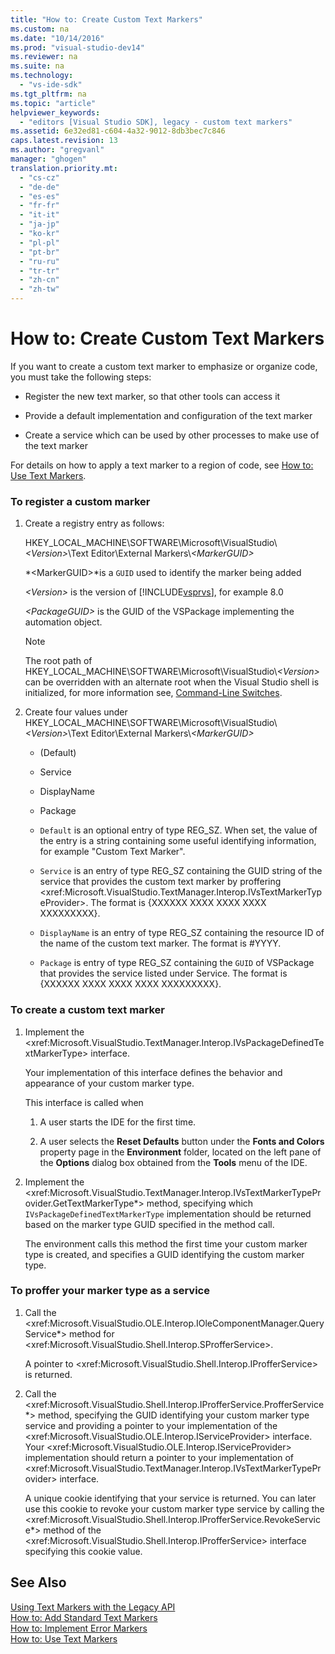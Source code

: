 ```yaml
---
title: "How to: Create Custom Text Markers"
ms.custom: na
ms.date: "10/14/2016"
ms.prod: "visual-studio-dev14"
ms.reviewer: na
ms.suite: na
ms.technology: 
  - "vs-ide-sdk"
ms.tgt_pltfrm: na
ms.topic: "article"
helpviewer_keywords: 
  - "editors [Visual Studio SDK], legacy - custom text markers"
ms.assetid: 6e32ed81-c604-4a32-9012-8db3bec7c846
caps.latest.revision: 13
ms.author: "gregvanl"
manager: "ghogen"
translation.priority.mt: 
  - "cs-cz"
  - "de-de"
  - "es-es"
  - "fr-fr"
  - "it-it"
  - "ja-jp"
  - "ko-kr"
  - "pl-pl"
  - "pt-br"
  - "ru-ru"
  - "tr-tr"
  - "zh-cn"
  - "zh-tw"
---
```

# How to: Create Custom Text Markers
If you want to create a custom text marker to emphasize or organize code, you must take the following steps:  
  
-   Register the new text marker, so that other tools can access it  
  
-   Provide a default implementation and configuration of the text marker  
  
-   Create a service which can be used by other processes to make use of the text marker  
  
 For details on how to apply a text marker to a region of code, see [How to: Use Text Markers](../extensibility/how-to--use-text-markers.md).  
  
### To register a custom marker  
  
1.  Create a registry entry as follows:  
  
     HKEY_LOCAL_MACHINE\SOFTWARE\Microsoft\VisualStudio\\*\<Version>*\Text Editor\External Markers\\*\<MarkerGUID>*  
  
     *\<MarkerGUID>*is a `GUID` used to identify the marker being added  
  
     *\<Version>* is the version of [!INCLUDE[vsprvs](../codequality/includes/vsprvs_md.md)], for example 8.0  
  
     *\<PackageGUID>* is the GUID of the VSPackage implementing the automation object.  
  
    > [!NOTE]
    >  The root path of HKEY_LOCAL_MACHINE\SOFTWARE\Microsoft\VisualStudio\\*\<Version>* can be overridden with an alternate root when the Visual Studio shell is initialized, for more information see, [Command-Line Switches](../extensibility/command-line-switches--visual-studio-sdk-.md).  
  
2.  Create four values under HKEY_LOCAL_MACHINE\SOFTWARE\Microsoft\VisualStudio\\*\<Version>*\Text Editor\External Markers\\*\<MarkerGUID>*  
  
    -   (Default)  
  
    -   Service  
  
    -   DisplayName  
  
    -   Package  
  
    -   `Default` is an optional entry of type REG_SZ. When set, the value of the entry is a string containing some useful identifying information, for example "Custom Text Marker".  
  
    -   `Service` is an entry of type REG_SZ containing the GUID string of the service that provides the custom text marker by proffering \<xref:Microsoft.VisualStudio.TextManager.Interop.IVsTextMarkerTypeProvider>. The format is {XXXXXX XXXX XXXX XXXX XXXXXXXXX}.  
  
    -   `DisplayName` is an entry of type REG_SZ containing the resource ID of the name of the custom text marker. The format is #YYYY.  
  
    -   `Package` is entry of type REG_SZ containing the `GUID` of VSPackage that provides the service listed under Service. The format is {XXXXXX XXXX XXXX XXXX XXXXXXXXX}.  
  
### To create a custom text marker  
  
1.  Implement the \<xref:Microsoft.VisualStudio.TextManager.Interop.IVsPackageDefinedTextMarkerType> interface.  
  
     Your implementation of this interface defines the behavior and appearance of your custom marker type.  
  
     This interface is called when  
  
    1.  A user starts the IDE for the first time.  
  
    2.  A user selects the **Reset Defaults** button under the **Fonts and Colors** property page in the **Environment** folder, located on the left pane of the **Options** dialog box obtained from the **Tools** menu of the IDE.  
  
2.  Implement the \<xref:Microsoft.VisualStudio.TextManager.Interop.IVsTextMarkerTypeProvider.GetTextMarkerType*> method, specifying which `IVsPackageDefinedTextMarkerType` implementation should be returned based on the marker type GUID specified in the method call.  
  
     The environment calls this method the first time your custom marker type is created, and specifies a GUID identifying the custom marker type.  
  
### To proffer your marker type as a service  
  
1.  Call the \<xref:Microsoft.VisualStudio.OLE.Interop.IOleComponentManager.QueryService*> method for \<xref:Microsoft.VisualStudio.Shell.Interop.SProfferService>.  
  
     A pointer to \<xref:Microsoft.VisualStudio.Shell.Interop.IProfferService> is returned.  
  
2.  Call the \<xref:Microsoft.VisualStudio.Shell.Interop.IProfferService.ProfferService*> method, specifying the GUID identifying your custom marker type service and providing a pointer to your implementation of the \<xref:Microsoft.VisualStudio.OLE.Interop.IServiceProvider> interface. Your \<xref:Microsoft.VisualStudio.OLE.Interop.IServiceProvider> implementation should return a pointer to your implementation of \<xref:Microsoft.VisualStudio.TextManager.Interop.IVsTextMarkerTypeProvider> interface.  
  
     A unique cookie identifying that your service is returned. You can later use this cookie to revoke your custom marker type service by calling the \<xref:Microsoft.VisualStudio.Shell.Interop.IProfferService.RevokeService*> method of the \<xref:Microsoft.VisualStudio.Shell.Interop.IProfferService> interface specifying this cookie value.  
  
## See Also  
 [Using Text Markers with the Legacy API](../extensibility/using-text-markers-with-the-legacy-api.md)   
 [How to: Add Standard Text Markers](../extensibility/how-to--add-standard-text-markers.md)   
 [How to: Implement Error Markers](../extensibility/how-to--implement-error-markers.md)   
 [How to: Use Text Markers](../extensibility/how-to--use-text-markers.md)